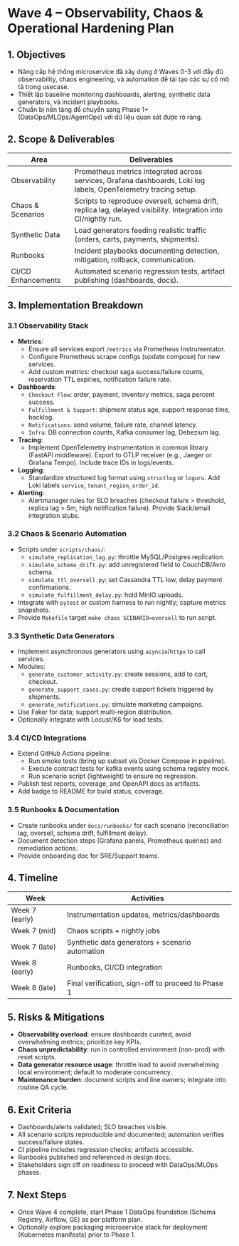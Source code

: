 # Wave 4 – Observability, Chaos & Operational Hardening Plan

## 1. Objectives
- Nâng cấp hệ thống microservice đã xây dựng ở Waves 0-3 với đầy đủ observability, chaos engineering, và automation để tái tạo các sự cố mô tả trong usecase.
- Thiết lập baseline monitoring dashboards, alerting, synthetic data generators, và incident playbooks.
- Chuẩn bị nền tảng để chuyển sang Phase 1+ (DataOps/MLOps/AgentOps) với dữ liệu quan sát được rõ ràng.

## 2. Scope & Deliverables
| Area | Deliverables |
| --- | --- |
| Observability | Prometheus metrics integrated across services, Grafana dashboards, Loki log labels, OpenTelemetry tracing setup. |
| Chaos & Scenarios | Scripts to reproduce oversell, schema drift, replica lag, delayed visibility. Integration into CI/nightly run. |
| Synthetic Data | Load generators feeding realistic traffic (orders, carts, payments, shipments). |
| Runbooks | Incident playbooks documenting detection, mitigation, rollback, communication. |
| CI/CD Enhancements | Automated scenario regression tests, artifact publishing (dashboards, docs). |

## 3. Implementation Breakdown
### 3.1 Observability Stack
- **Metrics**:
  - Ensure all services export `/metrics` via Prometheus Instrumentator.
  - Configure Prometheus scrape configs (update compose) for new services.
  - Add custom metrics: checkout saga success/failure counts, reservation TTL expiries, notification failure rate.
- **Dashboards**:
  - `Checkout Flow`: order, payment, inventory metrics, saga percent success.
  - `Fulfillment & Support`: shipment status age, support response time, backlog.
  - `Notifications`: send volume, failure rate, channel latency.
  - `Infra`: DB connection counts, Kafka consumer lag, Debezium lag.
- **Tracing**:
  - Implement OpenTelemetry instrumentation in common library (FastAPI middleware). Export to OTLP receiver (e.g., Jaeger or Grafana Tempo). Include trace IDs in logs/events.
- **Logging**:
  - Standardize structured log format using `structlog` or `loguru`. Add Loki labels `service`, `tenant_region`, `order_id`.
- **Alerting**:
  - Alertmanager rules for SLO breaches (checkout failure > threshold, replica lag > 5m, high notification failure). Provide Slack/email integration stubs.

### 3.2 Chaos & Scenario Automation
- Scripts under `scripts/chaos/`:
  - `simulate_replication_lag.py`: throttle MySQL/Postgres replication.
  - `simulate_schema_drift.py`: add unregistered field to CouchDB/Avro schema.
  - `simulate_ttl_oversell.py`: set Cassandra TTL low, delay payment confirmations.
  - `simulate_fulfillment_delay.py`: hold MinIO uploads.
- Integrate with `pytest` or custom harness to run nightly; capture metrics snapshots.
- Provide `Makefile` target `make chaos SCENARIO=oversell` to run script.

### 3.3 Synthetic Data Generators
- Implement asynchronous generators using `asyncio`/`httpx` to call services.
- Modules:
  - `generate_customer_activity.py`: create sessions, add to cart, checkout.
  - `generate_support_cases.py`: create support tickets triggered by shipments.
  - `generate_notifications.py`: simulate marketing campaigns.
- Use Faker for data; support multi-region distribution.
- Optionally integrate with Locust/K6 for load tests.

### 3.4 CI/CD Integrations
- Extend GitHub Actions pipeline:
  - Run smoke tests (bring up subset via Docker Compose in pipeline).
  - Execute contract tests for kafka events using schema registry mock.
  - Run scenario script (lightweight) to ensure no regression.
- Publish test reports, coverage, and OpenAPI docs as artifacts.
- Add badge to README for build status, coverage.

### 3.5 Runbooks & Documentation
- Create runbooks under `docs/runbooks/` for each scenario (reconciliation lag, oversell, schema drift, fulfillment delay).
- Document detection steps (Grafana panels, Prometheus queries) and remediation actions.
- Provide onboarding doc for SRE/Support teams.

## 4. Timeline
| Week | Activities |
| --- | --- |
| Week 7 (early) | Instrumentation updates, metrics/dashboards |
| Week 7 (mid) | Chaos scripts + nightly jobs |
| Week 7 (late) | Synthetic data generators + scenario automation |
| Week 8 (early) | Runbooks, CI/CD integration |
| Week 8 (late) | Final verification, sign-off to proceed to Phase 1 |

## 5. Risks & Mitigations
- **Observability overload**: ensure dashboards curated, avoid overwhelming metrics; prioritize key KPIs.
- **Chaos unpredictability**: run in controlled environment (non-prod) with reset scripts.
- **Data generator resource usage**: throttle load to avoid overwhelming local environment; default to moderate concurrency.
- **Maintenance burden**: document scripts and line owners; integrate into routine QA cycle.

## 6. Exit Criteria
- Dashboards/alerts validated; SLO breaches visible.
- All scenario scripts reproducible and documented; automation verifies success/failure states.
- CI pipeline includes regression checks; artifacts accessible.
- Runbooks published and referenced in design docs.
- Stakeholders sign off on readiness to proceed with DataOps/MLOps phases.

## 7. Next Steps
- Once Wave 4 complete, start Phase 1 DataOps foundation (Schema Registry, Airflow, GE) as per platform plan.
- Optionally explore packaging microservice stack for deployment (Kubernetes manifests) prior to Phase 1.
